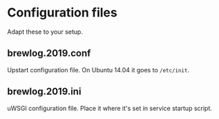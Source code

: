 # Configuration files

Adapt these to your setup.

## brewlog.2019.conf

Upstart configuration file. On Ubuntu 14.04 it goes to `/etc/init`.

## brewlog.2019.ini

uWSGI configuration file. Place it where it's set in service startup script.
